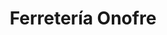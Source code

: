 ---
title: "Ferretería Onofre"
url: /xalapa/ferreteria-onofre-avenida-lazaro-cardenas/
shop: hágalo usted mismo
---